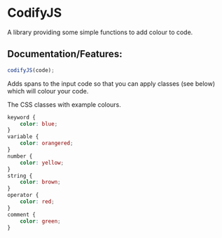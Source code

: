 # CodifyJS
A library providing some simple functions to add colour to code.

## Documentation/Features:
```js
codifyJS(code);
```
Adds spans to the input code so that you can apply classes (see below) which will colour your code.

The CSS classes with example colours.
```css
keyword {
	color: blue;
}
variable {
	color: orangered;
}
number {
	color: yellow;
}
string {
	color: brown;
}
operator {
	color: red;
}
comment {
	color: green;
}
```
